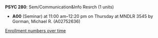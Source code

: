**PSYC 280**: Sem/Communication&Info Resrch (1 units)

- **A00** (Seminar) at 11:00 am–12:20 pm on Thursday at MNDLR 3545 by Gorman, Michael R. (A02752636)

[Enrollment numbers over time](./PSYC280.tsv)
